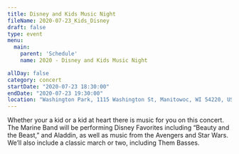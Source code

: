 ```yaml
---
title: Disney and Kids Music Night
fileName: 2020-07-23_Kids_Disney
draft: false
type: event
menu: 
  main:
    parent: 'Schedule'
    name: 2020 - Disney and Kids Music Night

allDay: false
category: concert
startDate: "2020-07-23 18:30:00"
endDate: "2020-07-23 19:30:00"
location: "Washington Park, 1115 Washington St, Manitowoc, WI 54220, USA"
---
```

Whether your a kid or a kid at heart there is music for you on this concert.  The Marine Band will be performing Disney Favorites including “Beauty and the Beast,” and Aladdin, as well as music from the Avengers and Star Wars.  We’ll also include a classic march or two, including Them Basses.
